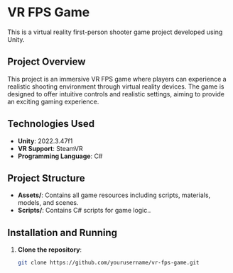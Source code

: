 # VR FPS Game

This is a virtual reality first-person shooter game project developed using Unity.

## Project Overview

This project is an immersive VR FPS game where players can experience a realistic shooting environment through virtual reality devices. The game is designed to offer intuitive controls and realistic settings, aiming to provide an exciting gaming experience.

## Technologies Used

- **Unity**: 2022.3.47f1
- **VR Support**: SteamVR
- **Programming Language**: C#

## Project Structure

- **Assets/**: Contains all game resources including scripts, materials, models, and scenes.
- **Scripts/**: Contains C# scripts for game logic..

## Installation and Running

1. **Clone the repository**:
   ```bash
   git clone https://github.com/yourusername/vr-fps-game.git
